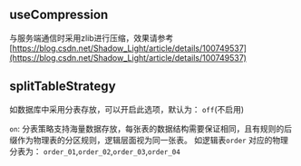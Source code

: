 ## useCompression

与服务端通信时采用zlib进行压缩，效果请参考[https://blog.csdn.net/Shadow_Light/article/details/100749537](https://blog.csdn.net/Shadow_Light/article/details/100749537)

## splitTableStrategy

如数据库中采用分表存放，可以开启此选项，默认为： `off`(不启用)

`on`: 分表策略支持海量数据存放，每张表的数据结构需要保证相同，且有规则的后缀作为物理表的分区规则，逻辑层面视为同一张表。
如逻辑表`order` 对应的物理分表为：  `order_01`,`order_02`,`order_03`,`order_04`




